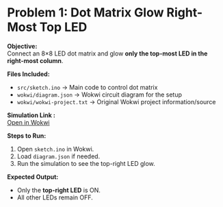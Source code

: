 # Problem 1: Dot Matrix Glow Right-Most Top LED

**Objective:**  
Connect an 8×8 LED dot matrix and glow **only the top-most LED in the right-most column**.

**Files Included:**  
- `src/sketch.ino` → Main code to control dot matrix  
- `wokwi/diagram.json` → Wokwi circuit diagram for the setup  
- `wokwi/wokwi-project.txt` → Original Wokwi project information/source

**Simulation Link :**  
[Open in Wokwi](https://wokwi.com/projects/444545931973194753)

**Steps to Run:**  
1. Open `sketch.ino` in Wokwi.  
2. Load `diagram.json` if needed.  
3. Run the simulation to see the top-right LED glow.

**Expected Output:**  
- Only the **top-right LED** is ON.  
- All other LEDs remain OFF.
